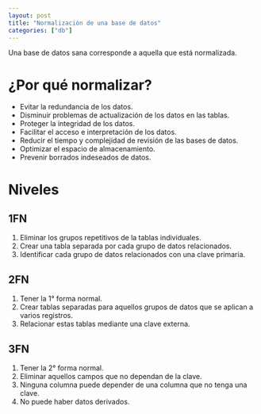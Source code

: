 ```yaml
---
layout: post
title: "Normalización de una base de datos"
categories: ["db"]
---
```


Una base de datos sana corresponde a aquella que está <!--more-->normalizada.

# ¿Por qué normalizar?

- Evitar la redundancia de los datos.
- Disminuir problemas de actualización de los datos en las tablas.
- Proteger la integridad de los datos.
- Facilitar el acceso e interpretación de los datos.
- Reducir el tiempo y complejidad de revisión de las bases de datos.
- Optimizar el espacio de almacenamiento.
- Prevenir borrados indeseados de datos.

# Niveles

## 1FN

1. Eliminar los grupos repetitivos de la tablas individuales.
2. Crear una tabla separada por cada grupo de datos relacionados.
3. Identificar cada grupo de datos relacionados con una clave primaria.

## 2FN

1. Tener la 1° forma normal.
2. Crear tablas separadas para aquellos grupos de datos que se aplican a varios registros.
3. Relacionar estas tablas mediante una clave externa.

## 3FN

1. Tener la 2° forma normal.
2. Eliminar aquellos campos que no dependan de la clave.
3. Ninguna columna puede depender de una columna que no tenga una clave.
4. No puede haber datos derivados.
